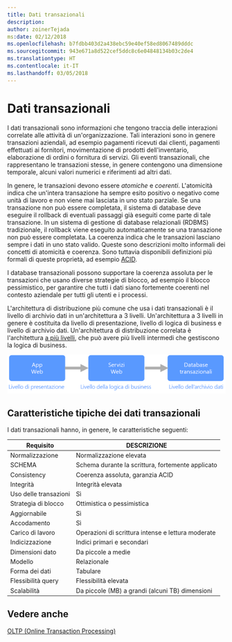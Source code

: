 ```yaml
---
title: Dati transazionali
description: 
author: zoinerTejada
ms:date: 02/12/2018
ms.openlocfilehash: b7fdbb403d2a438ebc59e40ef58ed8067489dddc
ms.sourcegitcommit: 943e671a8d522cef5ddc8c6e04848134b03c2de4
ms.translationtype: HT
ms.contentlocale: it-IT
ms.lasthandoff: 03/05/2018
---
```

# <a name="transactional-data"></a>Dati transazionali

I dati transazionali sono informazioni che tengono traccia delle interazioni correlate alle attività di un'organizzazione. Tali interazioni sono in genere transazioni aziendali, ad esempio pagamenti ricevuti dai clienti, pagamenti effettuati ai fornitori, movimentazione di prodotti dell'inventario, elaborazione di ordini o fornitura di servizi. Gli eventi transazionali, che rappresentano le transazioni stesse, in genere contengono una dimensione temporale, alcuni valori numerici e riferimenti ad altri dati. 

In genere, le transazioni devono essere *atomiche* e *coerenti*. L'atomicità indica che un'intera transazione ha sempre esito positivo o negativo come unità di lavoro e non viene mai lasciata in uno stato parziale. Se una transazione non può essere completata, il sistema di database deve eseguire il rollback di eventuali passaggi già eseguiti come parte di tale transazione. In un sistema di gestione di database relazionali (RDBMS) tradizionale, il rollback viene eseguito automaticamente se una transazione non può essere completata. La coerenza indica che le transazioni lasciano sempre i dati in uno stato valido. Queste sono descrizioni molto informali dei concetti di atomicità e coerenza. Sono tuttavia disponibili definizioni più formali di queste proprietà, ad esempio [ACID](https://en.wikipedia.org/wiki/ACID).

I database transazionali possono supportare la coerenza assoluta per le transazioni che usano diverse strategie di blocco, ad esempio il blocco pessimistico, per garantire che tutti i dati siano fortemente coerenti nel contesto aziendale per tutti gli utenti e i processi. 

L'architettura di distribuzione più comune che usa i dati transazionali è il livello di archivio dati in un'architettura a 3 livelli. Un'architettura a 3 livelli in genere è costituita da livello di presentazione, livello di logica di business e livello di archivio dati. Un'architettura di distribuzione correlata è l'architettura [a più livelli](/azure/architecture/guide/architecture-styles/n-tier), che può avere più livelli intermedi che gestiscono la logica di business.

![Esempio di un'applicazione a 3 livelli](./images/three-tier-application.png)

## <a name="typical-traits-of-transactional-data"></a>Caratteristiche tipiche dei dati transazionali

I dati transazionali hanno, in genere, le caratteristiche seguenti:

| Requisito | DESCRIZIONE |
| --- | --- |
| Normalizzazione | Normalizzazione elevata |
| SCHEMA | Schema durante la scrittura, fortemente applicato|
| Consistency | Coerenza assoluta, garanzia ACID |
| Integrità | Integrità elevata |
| Uso delle transazioni | Sì |
| Strategia di blocco | Ottimistica o pessimistica|
| Aggiornabile | Sì |
| Accodamento | Sì |
| Carico di lavoro | Operazioni di scrittura intense e lettura moderate |
| Indicizzazione | Indici primari e secondari |
| Dimensioni dato | Da piccole a medie |
| Modello | Relazionale |
| Forma dei dati | Tabulare |
| Flessibilità query | Flessibilità elevata |
| Scalabilità | Da piccole (MB) a grandi (alcuni TB) dimensioni | 

## <a name="see-also"></a>Vedere anche

[OLTP (Online Transaction Processing)](../scenarios/online-transaction-processing.md)
